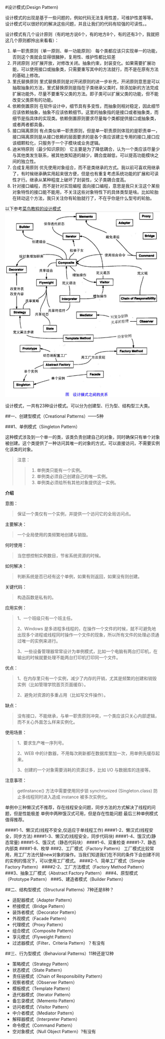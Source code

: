 #设计模式(Design Pattern)

设计模式的出现是基于一些问题的，例如代码无法复用性差，可维护性差等等。 设计模式可以很好的的解决这些问题，并且让我们的代码有较强的可读性。。

设计模式有几个设计原则（有的地方说6个，有的地方8个，有的还有3个，我就把这几个原则都拎出来看看）：
1. 单一职责原则（单一原则、单一功能原则）
每个类都应该只实现单一的功能，否则这个类就会显得很臃肿，复用性、维护性都比较差
2. 开闭原则
对扩展开放，对修改关闭。抽象约束，封装变化。如果需要扩展功能，可以使用接口或抽象类，只需要重写其中的方法就行，而不是在原有方法的基础上修改。
3. 里氏替换原则
里式替换原则是对开闭原则的进一步补充，开闭原则意思是可以抽取抽象的方法，里式替换原则是指在子类继承父类时，除添加新的方法完成扩展功能外，尽量不要重写父类的方法。即子类可以扩展父类的功能，但不能改变父类原有的功能。
4. 依赖倒置原则
在软件设计中，细节具有多变性，而抽象则相对稳定，因此细节应该依赖抽象，抽象不应该依赖细节。这里的抽象指的是接口或者抽象类，而细节是指具体的实现类。依赖倒置原则要求尽量每个类都提供接口或抽象类，或者两者都具备。
5. 接口隔离原则
有点类似单一职责原则，但是单一职责原则体现的是职责单一，接口隔离原则是从接口依赖的层面要求的是各个类应该建立专用的接口,接口应该细颗粒化，只服务于一个子模块或业务逻辑。
6. 迪米特原则（最少知识原则）
它主要是为了降低耦合，认为一个类应该尽量少与其他类发生联系，被其他类知道的越少，耦合度越低，可以提高功能模块之间的独立性。 
7. 合成复用原则
优先使用对象组合，而不是类继承的方式。我以前可喜欢用继承了，有时候继承确实用起来很方便，但是也有重复考虑系统功能的扩展和可读性才行。继承从某种程度上破坏了封装性，父子类耦合度高。
8. 针对接口编程，而不是针对实现编程
面向接口编程，意思是我只关注这个某些对象特性的接口能不能用，不关注这些对象特性下的具体类型是啥。比如轮胎在转动这个方法，我只关注你有轮胎就行了，不在乎你是什么型号的轮胎。

以下参考[菜鸟教程的设计模式](https://www.runoob.com/design-pattern/design-pattern-intro.html) 
![img.png](img.png)

设计模式，一共有23种设计模式。可以分为创建型、行为型、结构型三大类。


##一、创建型模式（Creational Patterns）——5种

###1、单例模式（Singleton Pattern）

这种模式涉及到一个单一的类，该类负责创建自己的对象，同时确保只有单个对象被创建。这个类提供了一种访问其唯一的对象的方式，可以直接访问，不需要实例化该类的对象。

> 注意：
>> 1. 单例类只能有一个实例。
>> 2. 单例类必须自己创建自己的唯一实例。
>> 3. 单例类必须给所有其他对象提供这一实例。

**介绍**

意图：
> 保证一个类仅有一个实例，并提供一个访问它的全局访问点。

主要解决：
> 一个全局使用的类频繁地创建与销毁。

何时使用：
> 当您想控制实例数目，节省系统资源的时候。

如何解决：
> 判断系统是否已经有这个单例，如果有则返回，如果没有则创建。

关键代码：
> 构造函数是私有的。

应用实例：

>1、一个班级只有一个班主任。 
> 
> 2、Windows 是多进程多线程的，在操作一个文件的时候，就不可避免地出现多个进程或线程同时操作一个文件的现象，所以所有文件的处理必须通过唯一的实例来进行。 
>
> 3、一些设备管理器常常设计为单例模式，比如一个电脑有两台打印机，在输出的时候就要处理不能两台打印机打印同一个文件。

优点：

> 1、在内存里只有一个实例，减少了内存的开销，尤其是频繁的创建和销毁实例（比如管理学院首页页面缓存）。
> 
> 2、避免对资源的多重占用（比如写文件操作）。

缺点：
> 没有接口，不能继承，与单一职责原则冲突，一个类应该只关心内部逻辑，而不关心外面怎么样来实例化。

使用场景：
> 1、要求生产唯一序列号。 
> 
> 2、WEB 中的计数器，不用每次刷新都在数据库里加一次，用单例先缓存起来。 
> 
> 3、创建的一个对象需要消耗的资源过多，比如 I/O 与数据库的连接等。

注意事项：
> getInstance() 方法中需要使用同步锁 synchronized (Singleton.class) 防止多线程同时进入造成 instance 被多次实例化。

单例中三种懒汉式不推荐，存在线程安全问题，同步方法的方式解决了线程的问题，但是性能极差
单例中两种饿汉式可用，但是存在性能问题
最后三种单例模式值得推荐。

####1-1、懒汉式(线程不安全,仅适应于单线程工作)
####1-2、懒汉式(线程安全，同步方法)
####1-3、懒汉式(线程安全，同步代码块)
####1-4、饿汉式(静态常量)
####1-5、饿汉式（静态代码块）
####1-6、双重检查
####1-7、静态内部类
####1-8、枚举
###2、工厂模式（Factory Pattern）
工厂模式比较常用，用工厂方法代替new对象的操作。当我们知道我们在不同的条件下会创建不同的实例的情况下，可以使用工厂模式。
####2-1、简单工厂模式（Simple Factory Pattern）
####2-2、工厂方法模式（Factory Method Pattern）
###3、抽象工厂模式（Abstract Factory Pattern）
###4、原型模式（Prototype Pattern）
###5、建造者模式（Builder Pattern）



##二、结构型模式（Structural Patterns）7种还是8种？
- 适配器模式（Adapter Pattern）
- 桥接模式（Bridge Pattern）
- 装饰者模式（Decorator Pattern）
- 外观模式（Facade Pattern）
- 代理模式（Proxy Pattern）
- 组合模式（Composite Pattern）
- 享元模式（Flyweight Pattern）
- 过滤器模式（Filter、Criteria Pattern）？有没有



##三、行为型模式（Behavioral Patterns）11种还是12种
- 策略模式（Strategy Pattern）
- 状态模式（State Pattern）
- 责任链模式（Chain of Responsibility Pattern）
- 观察者模式（Observer Pattern）
- 模板模式（Template Pattern）
- 迭代器模式（Iterator Pattern）
- 备忘录模式（Memento Pattern）
- 访问者模式（Visitor Pattern）
- 中介者模式（Mediator Pattern）
- 解释器模式（Interpreter Pattern）
- 命令模式（Command Pattern）
- 空对象模式（Null Object Pattern）?有没有
